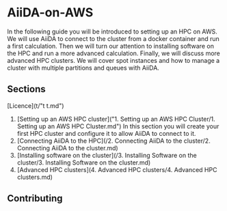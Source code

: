 # AiiDA-on-AWS
In the following guide you will be introduced to setting up an HPC on AWS. We will use AiiDA to connect to the cluster from a docker container and run a first calculation. Then we will turn our attention to installing software on the HPC and run a more advanced calculation. Finally, we will discuss more advanced HPC clusters. We will cover spot instances and how to manage a cluster with multiple partitions and queues with AiiDA.

## Sections
[Licence](t/"t t.md")
1. [Setting up an AWS HPC cluster]("1. Setting up an AWS HPC Cluster/1. Setting up an AWS HPC Cluster.md")
In this section you will create your first HPC cluster and configure it to allow AiiDA to connect to it.
2. [Connecting AiiDA to the HPC](/2. Connecting AiiDA to the cluster/2. Connecting AiiDA to the cluster.md)
3. [Installing software on the cluster](/3. Installing Software on the cluster/3. Installing Software on the cluster.md)
4. [Advanced HPC clusters](4. Advanced HPC clusters/4. Advanced HPC clusters.md)

## Contributing


